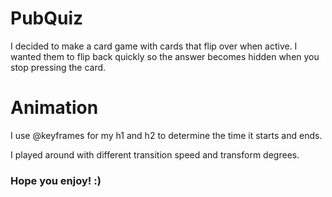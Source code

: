 # PubQuiz

I decided to make a card game with cards that flip over when active. I wanted them to flip back quickly so the answer becomes hidden when you stop pressing the card.

# Animation

I use @keyframes for my h1 and h2 to determine the time it starts and ends.

I played around with different transition speed and transform degrees. 

### Hope you enjoy! :)
